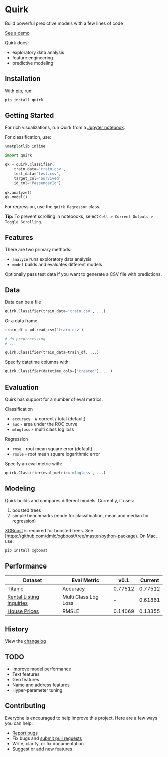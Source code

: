 # Quirk

Build powerful predictive models with a few lines of code

[See a demo](https://github.com/ankane/quirk/blob/demos/demos/Titanic.ipynb)

Quirk does:

- exploratory data analysis
- feature engineering
- predictive modeling

## Installation

With pip, run:

```sh
pip install quirk
```

## Getting Started

For rich visualizations, run Quirk from a [Jupyter notebook](https://jupyter.org/).

For classification, use:

```python
%matplotlib inline

import quirk

qk = quirk.Classifier(
    train_data='train.csv',
    test_data='test.csv',
    target_col='Survived',
    id_col='PassengerId')

qk.analyze()
qk.model()
```

For regression, use the `quirk.Regressor` class.

**Tip:** To prevent scrolling in notebooks, select `Cell > Current Outputs > Toggle Scrolling`.

## Features

There are two primary methods:

- `analyze` runs exploratory data analysis
- `model` builds and evaluates different models

Optionally pass test data if you want to generate a CSV file with predictions.

## Data

Data can be a file

```python
quirk.Classifier(train_data='train.csv', ...)
```

Or a data frame

```python
train_df = pd.read_csv('train.csv')

# do preprocessing
# ...

quirk.Classifier(train_data=train_df, ...)
```

Specify datetime columns with:

```python
quirk.Classifier(datetime_cols=['created'], ...)
```

## Evaluation

Quirk has support for a number of eval metrics.

Classification

- `accuracy` - # correct / total (default)
- `auc` - area under the ROC curve
- `mlogloss` - multi class log loss

Regression

- `rmse` - root mean square error (default)
- `rmsle` - root mean square logarithmic error

Specify an eval metric with:

```python
quirk.Classifier(eval_metric='mlogloss', ...)
```

## Modeling

Quirk builds and compares different models. Currently, it uses:

1. boosted trees
2. simple benchmarks (mode for classification, mean and median for regression)

[XGBoost](https://github.com/dmlc/xgboost) is required for boosted trees. See [https://github.com/dmlc/xgboost/tree/master/python-package). On Mac, use:

```sh
pip install xgboost
```

## Performance

Dataset | Eval Metric | v0.1 | Current
--- | --- | --- | ---
[Titanic](https://www.kaggle.com/c/titanic) | Accuracy | 0.77512 | 0.77512
[Rental Listing Inquiries](https://www.kaggle.com/c/two-sigma-connect-rental-listing-inquiries) | Multi Class Log Loss | - | 0.61861
[House Prices](https://www.kaggle.com/c/house-prices-advanced-regression-techniques) | RMSLE | 0.14069 | 0.13355

## History

View the [changelog](https://github.com/ankane/quirk/blob/master/CHANGELOG.md)

## TODO

- Improve model performance
- Text features
- Geo features
- Name and address features
- Hyper-parameter tuning

## Contributing

Everyone is encouraged to help improve this project. Here are a few ways you can help:

- [Report bugs](https://github.com/ankane/quirk/issues)
- Fix bugs and [submit pull requests](https://github.com/ankane/quirk/pulls)
- Write, clarify, or fix documentation
- Suggest or add new features

